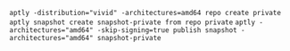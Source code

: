 
`aptly -distribution="vivid" -architectures=amd64 repo create private`
`aptly snapshot create snapshot-private from repo private`
`aptly -architectures="amd64" -skip-signing=true publish snapshot -architectures="amd64" snapshot-private`
